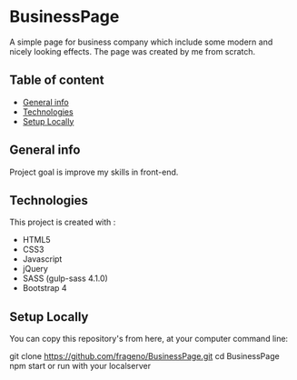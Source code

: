 ﻿# BusinessPage

A simple page for business company which include some modern and nicely looking effects.
The page was created by me from scratch.

## Table of content
* [General info](#general-info)
* [Technologies](#technologies)
* [Setup Locally](#setup)


## General info

Project goal is improve my skills in front-end.


## Technologies

This project is created with : 
* HTML5
* CSS3
* Javascript
* jQuery
* SASS (gulp-sass 4.1.0)
* Bootstrap 4

## Setup Locally
You can copy this repository's from here, at your computer command line:

git clone https://github.com/frageno/BusinessPage.git
cd BusinessPage
npm start or run with your localserver 
